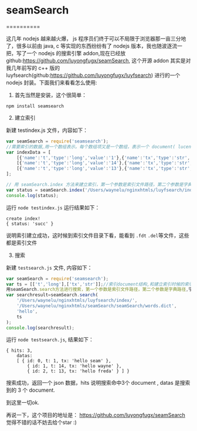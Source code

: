 # seamSearch
==========

这几年 nodejs 越来越火爆， js 程序员们终于可以不局限于浏览器那一亩三分地了，很多以前由 java, c 等实现的东西纷纷有了 nodejs 版本，我也随波逐流一把，写了一个 nodejs 的搜索引擎 addon,现在已经放 github:https://github.com/luyongfugx/seamSearch,
这个开源 addon 其实是对我几年前写的 c++ 版的 luyfsearch(github:https://github.com/luyongfugx/luyfsearch) 进行的一个 nodejs 封装。下面我们来看看怎么使用:

1. 首先当然是安装，这个很简单：

```
npm install seamsearch
```

2. 建立索引

新建 testindex.js 文件，内容如下：

```js
var seamSearch = require('seamsearch');
//需要索引的数据,用一个数组表示。每个数组项又是一个数组，表示一个 document( lucene 里面的 document 同理)，这里的每个数组项表示一个字段，分别由name, type, value三个属性组成，分别表示字段名称，字段类型（ long，str 两种），字段内容。以下说明建立 2 个 document 的索引。
var indexData = [
    [{'name':'t','type':'long','value':'1'},{'name':'tx','type':'str','value':'hello seam'}],
    [{'name':'t','type':'long','value':'14'},{'name':'tx','type':'str','value':'hello wayne'}],
    [{'name':'t','type':'long','value':'13'},{'name':'tx','type':'str','value':'hello freda'}]
];

// 用 seamSearch.index 方法来建立索引，第一个参数是索引文件路径，第二个参数是字典路径,字典文字由一个文本文件组成，每行是一个词，第三个参数是要索引数据
var status = seamSearch.index('/Users/waynelu/nginxhtmls/luyfsearch/index/','/Users/waynelu/nginxhtmls/seamSearch/seamSearch/words.dict',indexData);
console.log(status);
```

运行 `node testindex.js` 运行结果如下：

```
create index!
{ status: 'succ' }
```

说明索引建立成功，这时候到索引文件目录下看，能看到 `.fdt` `.del`等文件，这些都是索引文件
     
3. 搜索

新建 `testsearch.js` 文件, 内容如下：

```js
var seamSearch = require('seamsearch');
var ts = [['t','long'],['tx','str']];//索引document结构,和建立索引时候的索引结构对应。
用seamSearch.search方法进行搜索，第一个参数是索引文件路径，第二个参数是字典路径,字典文字由一个文本文件组成，每行是一个词.第三个参数是要搜索的词，我们这里搜索'hello',第四个参数是要读取的字段和类型。
var searchresult=seamSearch.search(
    '/Users/waynelu/nginxhtmls/luyfsearch/index/',
    '/Users/waynelu/nginxhtmls/seamSearch/seamSearch/words.dict',
    'hello',
    ts
);
console.log(searchresult);
```

运行 `node testsearch.js`, 结果如下：

```
{ hits: 3,
    datas: 
    [ { id: 0, t: 1, tx: 'hello seam' },
        { id: 1, t: 14, tx: 'hello wayne' },
        { id: 2, t: 13, tx: 'hello freda' } ] }
```

搜索成功，返回一个 json 数据，hits 说明搜索命中3个 document , datas 是搜索到的 3 个 document.

到这里一切ok.

再说一下，这个项目的地址是：
https://github.com/luyongfugx/seamSearch
觉得不错的话不妨去给个star :)
